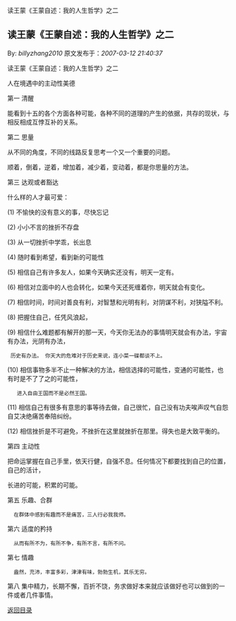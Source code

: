 读王蒙《王蒙自述：我的人生哲学》之二
## 读王蒙《王蒙自述：我的人生哲学》之二

By: *billyzhang2010* 原文发布于：*2007-03-12 21:40:37*

读王蒙《王蒙自述：我的人生哲学》之二

人在境遇中的主动性美德

第一 清醒

   能看到十五的各个方面各种可能，各种不同的道理的产生的依据，共存的现状，与相反相成互悖互补的关系。

  

  

第二 思量

   从不同的角度，不同的线路反复思考一个又一个重要的问题。

   顺着，倒着，逆着，增加着，减少着，变动着，都是你思量的方法。

  

第三 达观或者豁达

   什么样的人才最可爱：

   (1) 不愉快的没有意义的事，尽快忘记

   (2) 小小不言的挫折不存盘

   (3) 从一切挫折中学乖，长出息

   (4) 随时看到希望，看到新的可能性

   (5) 相信自己有许多友人，如果今天确实还没有，明天一定有。

   (6) 相信对立面中的人也会转化，如果今天还死缠着你，明天就会有变化。

   (7) 相信时间，时间对善良有利，对智慧和光明有利，对阴谋不利，对狭隘不利。

   (8) 把握住自己，任凭风浪起，

   (9) 相信什么难题都有解开的那一天，今天你无法办的事情明天就会有办法，宇宙有办法，光阴有办法，

     历史有办法。 你天大的危难对于历史来说，连小菜一碟都谈不上。

    

   (10)
相信事物多半不止一种解决的方法，相信选择的可能性，变通的可能性，也有时是不了了之的可能性，

       进入自由王国而不是必然王国。

   (11)
相信自己有很多有意思的事等待去做，自己很忙，自己没有功夫唉声叹气自怨自艾决绝痛苦奉陪纠纷。

   (12) 相信挫折是不可避免，不挫折在这里就挫折在那里。得失也是大致平衡的。

第四 主动性

   把命运掌握在自己手里，依天行健，自强不息。任何情况下都要找到自己的位置，自己的活计，

   长进的可能，积累的可能。

   

第五  乐趣、合群

      在群体中感到有趣而不是痛苦，三人行必我我师。

第六  适度的矜持

      从而有所不为，有所不争，有所不言，有所不问。

      

第七 情趣

      盎然，充沛，丰富多彩，津津有味，勃勃生机，其乐无穷。

      

第八 集中精力，长期不懈，百折不饶，务求做好本来就应该做好也可以做到的一件或者几件事情。

[返回目录](index.html)
